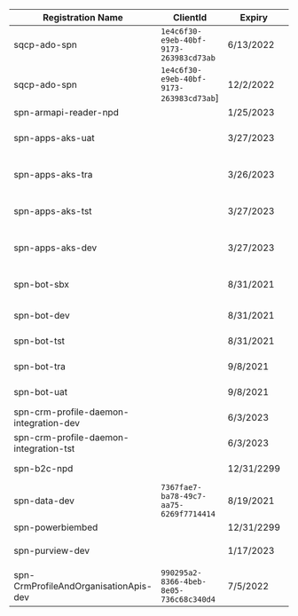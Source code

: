 
|Registration Name| ClientId | Expiry | Usage |
|--|--|--|--|
| sqcp-ado-spn |`1e4c6f30-e9eb-40bf-9173-263983cd73ab` |6/13/2022 | Service Connection [sqcp-ado-spn-dev](https://dev.azure.com/TASMUCP/TASMU%20Central%20Platform/_settings/adminservices?resourceId=a4b73e7c-6712-4ae7-a8cd-e3ff87bbdbac)|
| sqcp-ado-spn | `1e4c6f30-e9eb-40bf-9173-263983cd73ab`]|12/2/2022 | CD-BotLuisQnAInitialDeploy|
| spn-armapi-reader-npd||1/25/2023||
|spn-apps-aks-uat||3/27/2023|ARM template and pipeline secret for AKS Service Principal|
|spn-apps-aks-tra||3/26/2023|ARM template and pipeline secret for AKS Service Principal|
|spn-apps-aks-tst||3/27/2023|ARM template and pipeline secret for AKS Service Principal|
|spn-apps-aks-dev||3/27/2023|ARM template and pipeline secret for AKS Service Principal|
|spn-bot-sbx||8/31/2021| BotAppSecret in Pipelines and ARM templates|
|spn-bot-dev||8/31/2021| BotAppSecret Pipelines and ARM templates|
|spn-bot-tst||8/31/2021| BotAppSecret Pipelines and ARM templates|
|spn-bot-tra||9/8/2021| BotAppSecret Pipelines and ARM templates|
|spn-bot-uat||9/8/2021| BotAppSecret Pipelines and ARM templates|
|spn-crm-profile-daemon-integration-dev||6/3/2023|Dev Profile API|
|spn-crm-profile-daemon-integration-tst||6/3/2023|Test Profile API|
|spn-b2c-npd||12/31/2299|non prod B2C integration|
|spn-data-dev|`7367fae7-ba78-49c7-aa75-6269f7714414`|8/19/2021|Used by Data team and resources|
|spn-powerbiembed||12/31/2299|Used by Data team|
|spn-purview-dev||1/17/2023|Used by Data team `purv-cpd-data-dev-we-01`|
|spn-CrmProfileAndOrganisationApis-dev|`990295a2-8366-4beb-8e05-736c68c340d4`|7/5/2022 |Crm Profile And Organisation Apis - Dev|

<Add more to the list from AAD>